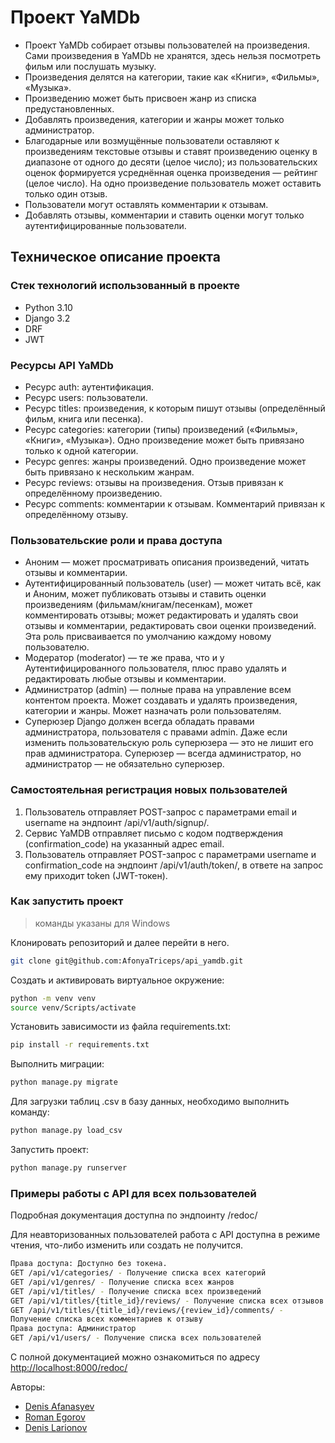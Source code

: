 # Проект YaMDb

* Проект YaMDb собирает отзывы пользователей на произведения. Сами
произведения в YaMDb не хранятся, здесь нельзя посмотреть фильм или
послушать музыку.
* Произведения делятся на категории, такие как «Книги», «Фильмы», «Музыка».
* Произведению может быть присвоен жанр из списка предустановленных.
* Добавлять произведения, категории и жанры может только администратор.
* Благодарные или возмущённые пользователи оставляют к произведениям текстовые
отзывы и ставят произведению оценку в диапазоне от одного до десяти
(целое число); из пользовательских оценок формируется усреднённая оценка
произведения — рейтинг
(целое число). На одно произведение пользователь может оставить только один отзыв.
* Пользователи могут оставлять комментарии к отзывам.
* Добавлять отзывы, комментарии и ставить оценки могут только
аутентифицированные пользователи.

## Техническое описание проекта

### Стек технологий использованный в проекте

* Python 3.10
* Django 3.2
* DRF
* JWT

### Ресурсы API YaMDb

* Ресурс auth: аутентификация.
* Ресурс users: пользователи.
* Ресурс titles: произведения, к которым пишут отзывы
(определённый фильм, книга или песенка).
* Ресурс categories: категории (типы) произведений («Фильмы», «Книги», «Музыка»).
Одно произведение может быть привязано только к одной категории.
* Ресурс genres: жанры произведений. Одно произведение может быть привязано
к нескольким жанрам.
* Ресурс reviews: отзывы на произведения. Отзыв привязан к определённому
произведению.
* Ресурс comments: комментарии к отзывам. Комментарий привязан к
определённому отзыву.

### Пользовательские роли и права доступа

* Аноним — может просматривать описания произведений, читать отзывы и
комментарии.
* Аутентифицированный пользователь (user) — может читать всё, как и
Аноним, может публиковать отзывы и ставить оценки произведениям
(фильмам/книгам/песенкам), может комментировать отзывы; может редактировать
и удалять свои отзывы и комментарии, редактировать свои оценки произведений.
Эта роль присваивается по умолчанию каждому новому пользователю.
* Модератор (moderator) — те же права, что и у Аутентифицированного
пользователя, плюс право удалять и редактировать любые отзывы и комментарии.
* Администратор (admin) — полные права на управление всем контентом проекта.
Может создавать и удалять произведения, категории и жанры.
Может назначать роли пользователям.
* Суперюзер Django должен всегда обладать правами администратора, пользователя
с правами admin. Даже если изменить пользовательскую роль суперюзера —
это не лишит его прав администратора. Суперюзер — всегда администратор,
но администратор — не обязательно суперюзер.

### Самостоятельная регистрация новых пользователей

1. Пользователь отправляет POST-запрос с параметрами email и username на
эндпоинт /api/v1/auth/signup/.
2. Сервис YaMDB отправляет письмо с кодом подтверждения (confirmation_code)
на указанный адрес email.
3. Пользователь отправляет POST-запрос с параметрами username и
confirmation_code на эндпоинт /api/v1/auth/token/, в ответе на
запрос ему приходит token (JWT-токен).

### Как запустить проект

> команды указаны для Windows

Клонировать репозиторий и далее перейти в него.

```sh
git clone git@github.com:AfonyaTriceps/api_yamdb.git
```

Cоздать и активировать виртуальное окружение:

```sh
python -m venv venv
source venv/Scripts/activate
```

Установить зависимости из файла requirements.txt:

```sh
pip install -r requirements.txt
```

Выполнить миграции:

```sh
python manage.py migrate
```

Для загрузки таблиц .csv в базу данных, необходимо выполнить команду:

```sh
python manage.py load_csv
```

Запустить проект:

```sh
python manage.py runserver
```

### Примеры работы с API для всех пользователей

Подробная документация доступна по эндпоинту /redoc/

Для неавторизованных пользователей работа с API доступна в режиме чтения,
что-либо изменить или создать не получится.

```sh
Права доступа: Доступно без токена.
GET /api/v1/categories/ - Получение списка всех категорий
GET /api/v1/genres/ - Получение списка всех жанров
GET /api/v1/titles/ - Получение списка всех произведений
GET /api/v1/titles/{title_id}/reviews/ - Получение списка всех отзывов
GET /api/v1/titles/{title_id}/reviews/{review_id}/comments/ -
Получение списка всех комментариев к отзыву
Права доступа: Администратор
GET /api/v1/users/ - Получение списка всех пользователей
```

С полной документацией можно ознакомиться по адресу
[http://localhost:8000/redoc/](http://localhost:8000/redoc/)

Авторы:

* [Denis Afanasyev](https://github.com/AfonyaTriceps)
* [Roman Egorov](https://github.com/eromanv)
* [Denis Larionov](https://github.com/DenisDicsy)
